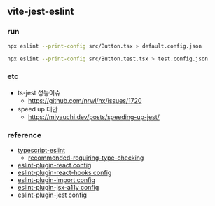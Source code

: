 ## vite-jest-eslint

### run

```sh
npx eslint --print-config src/Button.tsx > default.config.json

npx eslint --print-config src/Button.test.tsx > test.config.json
```

### etc

- ts-jest 성능이슈
  - https://github.com/nrwl/nx/issues/1720
- speed up 대안
  - https://miyauchi.dev/posts/speeding-up-jest/

### reference

- [typescript-eslint](https://github.com/typescript-eslint/typescript-eslint/tree/master/docs/getting-started/linting)
  - [recommended-requiring-type-checking](https://github.com/typescript-eslint/typescript-eslint/blob/master/packages/eslint-plugin/src/configs/recommended-requiring-type-checking.ts)
- [eslint-plugin-react config](https://github.com/yannickcr/eslint-plugin-react/blob/master/index.js)
- [eslint-plugin-react-hooks config](https://github.com/facebook/react/blob/main/packages/eslint-plugin-react-hooks/src/index.js)
- [eslint-plugin-import config](https://github.com/import-js/eslint-plugin-import/tree/master/config)
- [eslint-plugin-jsx-a11y config](https://github.com/jsx-eslint/eslint-plugin-jsx-a11y/blob/master/src/index.js)
- [eslint-plugin-jest config](https://github.com/jest-community/eslint-plugin-jest/blob/main/src/index.ts)
